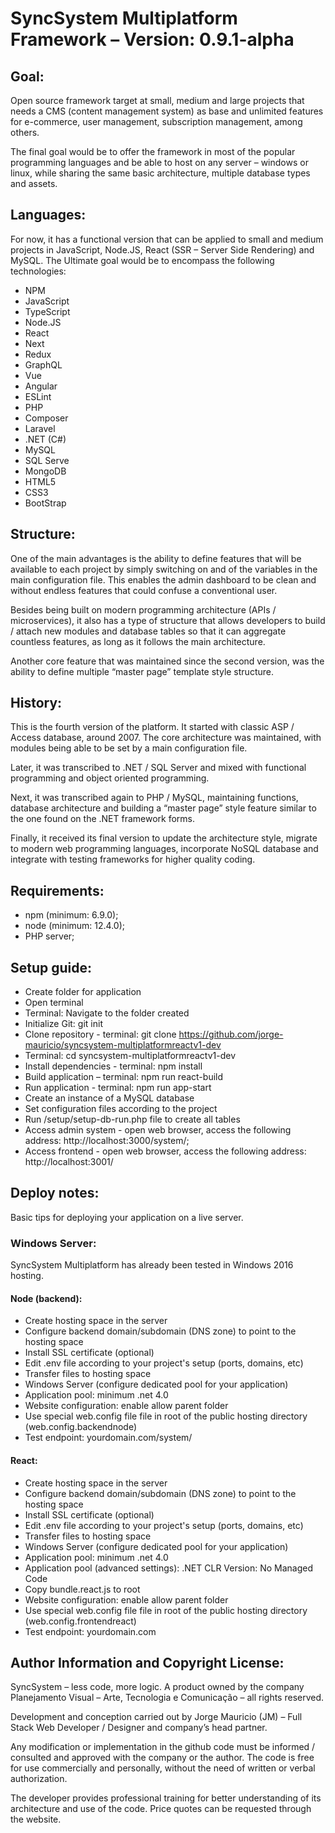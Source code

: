 # SyncSystem Multiplatform Framework – Version: 0.9.1-alpha

## Goal:
Open source framework target at small, medium and large projects that needs a CMS (content management system) as base and unlimited features for e-commerce, user management, subscription management, among others.

The final goal would be to offer the framework in most of the popular programming languages and be able to host on any server – windows or linux, while sharing the same basic architecture, multiple database types and assets.

## Languages:
For now, it has a functional version that can be applied to small and medium projects in JavaScript, Node.JS, React (SSR – Server Side Rendering) and MySQL. The Ultimate goal would be to encompass the following technologies:
- NPM
- JavaScript
- TypeScript
- Node.JS
- React
- Next
- Redux
- GraphQL
- Vue
- Angular
- ESLint
- PHP
- Composer
- Laravel
- .NET (C#)
- MySQL
- SQL Serve
- MongoDB
- HTML5
- CSS3
- BootStrap

## Structure:
One of the main advantages is the ability to define features that will be available to each project by simply switching on and of the variables in the main configuration file. This enables the admin dashboard to be clean and without endless features that could confuse a conventional user.

Besides being built on modern programming architecture (APIs / microservices), it also has a type of structure that allows developers to build / attach new modules and database tables so that it can aggregate countless features, as long as it follows the main architecture.

Another core feature that was maintained since the second version, was the ability to define multiple “master page” template style structure.

## History:
This is the fourth version of the platform. It started with classic ASP / Access database, around 2007. The core architecture was maintained, with modules being able to be set by a main configuration file.

Later, it was transcribed to .NET / SQL Server and mixed with functional programming and object oriented programming.

Next, it was transcribed again to PHP / MySQL, maintaining functions, database architecture and building a “master page” style feature similar to the one found on the .NET framework forms.

Finally, it received its final version to update the architecture style, migrate to modern web programming languages, incorporate NoSQL database and integrate with testing frameworks for higher quality coding.

## Requirements:
- npm (minimum: 6.9.0);
- node (minimum: 12.4.0);
- PHP server;

## Setup guide:
- Create folder for application
- Open terminal
- Terminal: Navigate to the folder created
- Initialize Git: git init
- Clone repository - terminal: git clone https://github.com/jorge-mauricio/syncsystem-multiplatformreactv1-dev
- Terminal: cd syncsystem-multiplatformreactv1-dev
- Install dependencies - terminal: npm install
- Build application – terminal: npm run react-build
- Run application - terminal: npm run app-start
- Create an instance of a MySQL database
- Set configuration files according to the project
- Run /setup/setup-db-run.php file to create all tables
- Access admin system - open web browser, access the following address: http://localhost:3000/system/;
- Access frontend - open web browser, access the following address: http://localhost:3001/

## Deploy notes:
Basic tips for deploying your application on a live server.

### Windows Server:
SyncSystem Multiplatform has already been tested in Windows 2016 hosting.

#### Node (backend):
- Create hosting space in the server
- Configure backend domain/subdomain (DNS zone) to point to the hosting space
- Install SSL certificate (optional)
- Edit .env file according to your project's setup (ports, domains, etc)
- Transfer files to hosting space
- Windows Server (configure dedicated pool for your application)
- Application pool: minimum .net 4.0
- Website configuration: enable allow parent folder
- Use special web.config file file in root of the public hosting directory (web.config.backendnode)
- Test endpoint: yourdomain.com/system/

#### React:
- Create hosting space in the server
- Configure backend domain/subdomain (DNS zone) to point to the hosting space
- Install SSL certificate (optional)
- Edit .env file according to your project's setup (ports, domains, etc)
- Transfer files to hosting space
- Windows Server (configure dedicated pool for your application)
- Application pool: minimum .net 4.0
- Application pool (advanced settings): .NET CLR Version: No Managed Code
- Copy bundle.react.js to root
- Website configuration: enable allow parent folder
- Use special web.config file file in root of the public hosting directory (web.config.frontendreact)
- Test endpoint: yourdomain.com

## Author Information and Copyright License:
SyncSystem – less code, more logic. A product owned by the company Planejamento Visual – Arte, Tecnologia e Comunicação – all rights reserved.

Development and conception carried out by Jorge Mauricio (JM) – Full Stack Web Developer / Designer and company’s head partner.

Any modification or implementation in the github code must be informed / consulted and approved with the company or the author. The code is free for use commercially and personally, without the need of written or verbal authorization. 

The developer provides professional training for better understanding of its architecture and use of the code. Price quotes can be requested through the website.
